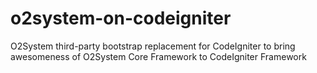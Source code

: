 # o2system-on-codeigniter
O2System third-party bootstrap replacement for CodeIgniter to bring awesomeness of O2System Core Framework to CodeIgniter Framework
